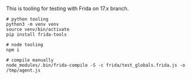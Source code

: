 This is tooling for testing with Frida on 17.x branch.

```
# python tooling
python3 -m venv venv
source venv/bin/activate
pip install frida-tools

# node tooling
npm i

# compile manually
node_modules/.bin/frida-compile -S -c frida/test_globals.frida.js -o /tmp/agent.js
```
